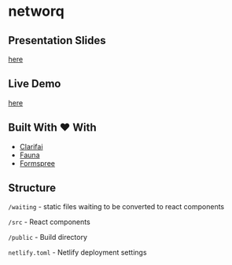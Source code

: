 # networq

## Presentation Slides
[here](https://docs.google.com/presentation/d/13ti-kM4y2TBmKT2ekVS4y6we7MBZ3X0mbtE1eEWoVcI/edit?usp=sharing)

## Live Demo
[here](https://networq.netlify.com/)

## Built With :heart: With
- [Clarifai](https://clarifai.com)
- [Fauna](https://fauna.com/)
- [Formspree](https://formspree.io/)

## Structure
`/waiting` - static files waiting to be converted to react components

`/src` - React components

`/public` - Build directory

`netlify.toml` - Netlify deployment settings
